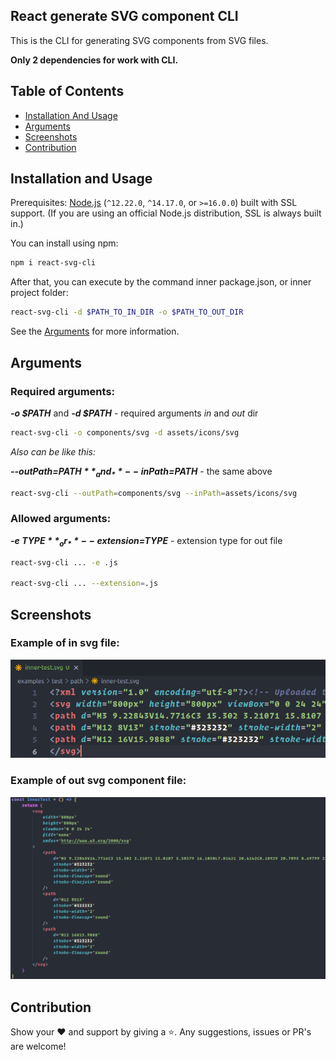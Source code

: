 ## React generate SVG component CLI

This is the CLI for generating SVG components from SVG files.

**Only 2 dependencies for work with CLI.**

## Table of Contents

-   [Installation And Usage](#installation-and-usage)
-   [Arguments](#arguments)
-   [Screenshots](#screenshots)
-   [Contribution](#contribution)

## <a name="installation-and-usage"></a>Installation and Usage

Prerequisites: [Node.js](https://nodejs.org/) (`^12.22.0`, `^14.17.0`, or `>=16.0.0`) built with SSL support. (If you are using an official Node.js distribution, SSL is always built in.)

You can install using npm:

```sh
npm i react-svg-cli
```

After that, you can execute by the command inner package.json, or inner project folder:

```sh
react-svg-cli -d $PATH_TO_IN_DIR -o $PATH_TO_OUT_DIR
```

See the [Arguments](#arguments) for more information.

## <a name="arguments"></a>Arguments

### **Required arguments:**

_**-o $PATH**_ and _**-d $PATH**_ - required arguments _in_ and _out_ dir

```sh
react-svg-cli -o components/svg -d assets/icons/svg
```

_Also can be like this:_

_**--outPath=$PATH**_ and _**--inPath=$PATH**_ - the same above

```sh
react-svg-cli --outPath=components/svg --inPath=assets/icons/svg
```

### **Allowed arguments:**

_**-e $TYPE**_ or _**--extension=$TYPE**_ - extension type for out file

```sh
react-svg-cli ... -e .js

react-svg-cli ... --extension=.js
```

## <a name="screenshots"></a>Screenshots

### Example of in svg file:

<center>
  <img src="https://raw.githubusercontent.com/lgtome/react-svg-cli/master/assets/inSvg.png" alt="in" /> 
</center>

### Example of out svg component file:

<center>
  <img src="https://raw.githubusercontent.com/lgtome/react-svg-cli/master/assets/outComponent.png" alt="out" /> 
</center>

## <a name="contribution"></a>Contribution

Show your ❤️ and support by giving a ⭐. Any suggestions, issues or PR's are welcome!
